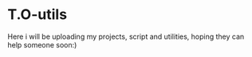 # T.O-utils
Here i will be uploading my projects, script and utilities, hoping they can help someone soon:)
